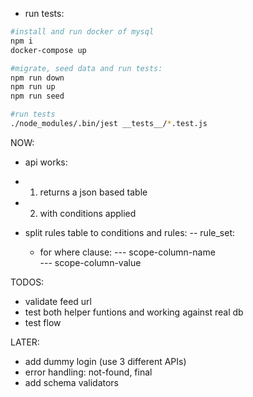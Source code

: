- run tests:

```sh
#install and run docker of mysql
npm i
docker-compose up

#migrate, seed data and run tests:
npm run down
npm run up
npm run seed

#run tests
./node_modules/.bin/jest __tests__/*.test.js
```

NOW:

- api works:
- 1. returns a json based table
- 2. with conditions applied

- split rules table to conditions and rules:
  -- rule_set:
  - for where clause:
    --- scope-column-name  
    --- scope-column-value

TODOS:

- validate feed url
- test both helper funtions and working against real db
- test flow

LATER:

- add dummy login (use 3 different APIs)
- error handling: not-found, final
- add schema validators
